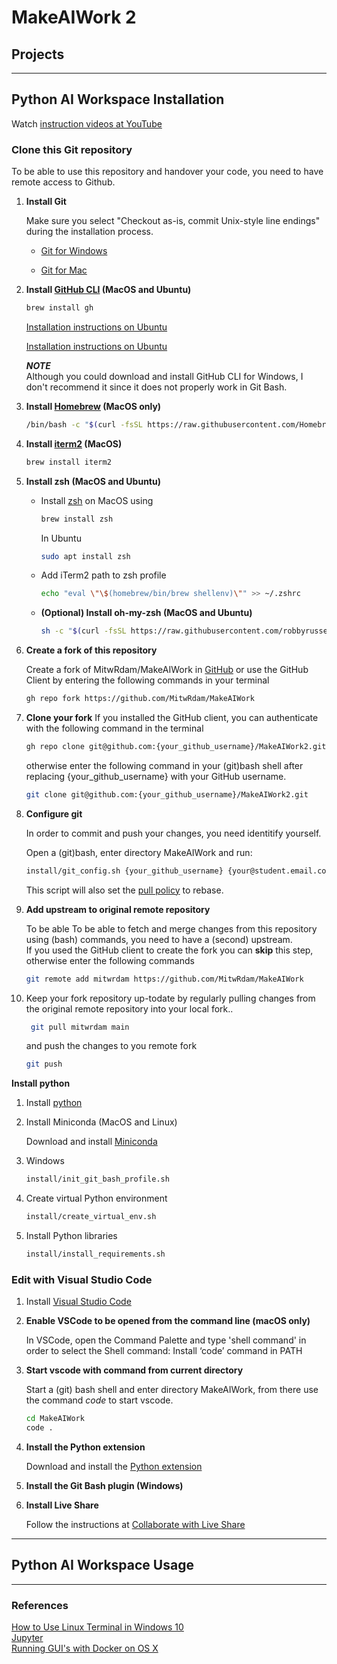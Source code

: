# MakeAIWork 2

## Projects

---

## Python AI Workspace Installation
Watch [instruction videos at YouTube](https://youtube.com/playlist?list=PLf5zREwsIjUNQ2y4TGi9F0uXQZ1B08d_v)


### Clone this Git repository
To be able to use this repository and handover your code, you need to have remote access to Github.

<ol>

<li>

**Install Git**

Make sure you select "Checkout as-is, commit Unix-style line endings" during the installation process.

<ul>

<li>

[Git for Windows](https://gitforwindows.org/)

</li>

<li>

[Git for Mac](https://git-scm.com/download/mac)

</li>

</ul>

<li>

**Install [GitHub CLI](https://cli.github.com/) (MacOS and Ubuntu)**

```bash
brew install gh
```

[Installation instructions on Ubuntu](https://www.techiediaries.com/install-github-cli-ubuntu-20/ )

[Installation instructions on Ubuntu](https://www.techiediaries.com/install-github-cli-ubuntu-20/)

***NOTE***<br>
Although you could download and install GitHub CLI for Windows, I don't recommend it since it does not properly work in Git Bash.

</li>

<li>

**Install [Homebrew](https://brew.sh/) (MacOS only)**

```bash
/bin/bash -c "$(curl -fsSL https://raw.githubusercontent.com/Homebrew/install/HEAD/install.sh)"
```

</li>

<li>

**Install [iterm2](https://iterm2.com/) (MacOS)**

```bash
brew install iterm2
```

</li>

<li>

**Install zsh (MacOS and Ubuntu)**

<ul>

<li>

Install [zsh](https://www.howtogeek.com/362409/what-is-zsh-and-why-should-you-use-it-instead-of-bash/) on MacOS using

```bash
brew install zsh
```

In Ubuntu
```bash
sudo apt install zsh
```

</li>

<li>

Add iTerm2 path to zsh profile

 ```bash
echo "eval \"\$(homebrew/bin/brew shellenv)\"" >> ~/.zshrc
```

</li>

 <li>

**(Optional) Install oh-my-zsh (MacOS and Ubuntu)**

```bash
sh -c "$(curl -fsSL https://raw.githubusercontent.com/robbyrussell/oh-my-zsh/master/tools/install.sh)"
```

</li>

</ul>

</li>

<li>

**Create a fork of this repository**

Create a fork of MitwRdam/MakeAIWork in [GitHub](https://github.com/MitwRdam/MakeAIWork2) or
use the GitHub Client by entering the following commands in your terminal

```bash
gh repo fork https://github.com/MitwRdam/MakeAIWork
```
</li>

<li>

**Clone your <b>fork</b>**
If you installed the GitHub client, you can authenticate with the following command in the terminal

```sh
gh repo clone git@github.com:{your_github_username}/MakeAIWork2.git
```

otherwise enter the following command in your (git)bash shell after replacing {your_github_username} with your GitHub username.
```sh
git clone git@github.com:{your_github_username}/MakeAIWork2.git
```

</li>

<li>

**Configure git**

In order to commit and push your changes, you need identitify yourself.

Open a (git)bash, enter directory MakeAIWork and run:
```bash
install/git_config.sh {your_github_username} {your@student.email.com}
```
This script will also set the [pull policy](https://www.git-scm.com/docs/git-pull) to rebase.

</li>

<li>

**Add upstream to original remote repository**

To be able To be able to fetch and merge changes from this repository using (bash) commands, you need to have a (second) upstream.  
If you used the GitHub client to create the fork you can <strong>skip</strong> this step, otherwise enter the following commands

```bash
git remote add mitwrdam https://github.com/MitwRdam/MakeAIWork
```

</li>

<li>

Keep your fork repository up-todate by regularly pulling changes from the original remote repository into your local fork..

```bash
 git pull mitwrdam main
```

and push the changes to you remote fork

```bash
git push
```

</li>

</ol>


**Install python**

<ol>

<li>

Install [python](https://www.python.org/downloads/release/python-3105/)

</li>

<li>

Install Miniconda (MacOS and Linux)

Download and install [Miniconda](https://docs.conda.io/en/latest/miniconda.html)

</li>

<li>

Windows
```sh
install/init_git_bash_profile.sh
```

</li>

<li>

Create virtual Python environment 
```sh
install/create_virtual_env.sh
```

</li>

<li>

Install Python libraries

```bash
install/install_requirements.sh
```

</li>

</ol>

</li>

</li>

</ol>

### Edit with Visual Studio Code

<ol>

<li>

Install [Visual Studio Code](https://code.visualstudio.com)

</li>

<li>

**Enable VSCode to be opened from the command line (macOS only)**

In VSCode, open the Command Palette and type 'shell command' in order to select the Shell command: Install ‘code’ command in PATH

</li>

<li>

**Start vscode with command from current directory**

Start a (git) bash shell and enter directory MakeAIWork, from there use the command <i>code</i> to start vscode.
```sh
cd MakeAIWork
code .
```

</li>

<li>

**Install the Python extension**

Download and install the [Python extension](https://marketplace.visualstudio.com/items?itemName=ms-python.python)

</li>

<li>

**Install the Git Bash plugin (Windows)**

</li>

<li>

**Install Live Share**

Follow the instructions at [Collaborate with Live Share](https://code.visualstudio.com/learn/collaboration/live-share)

</li>

</ol>

---

## Python AI Workspace Usage

---
### References
[How to Use Linux Terminal in Windows 10](https://allthings.how/how-to-use-linux-terminal-in-windows-10/)<br>
[Jupyter](https://jupyter.org/)<br>
[Running GUI's with Docker on OS X](https://www.youtube.com/watch?v=PKyj8sbZNYw&list=LL&index=4&t=6s)
